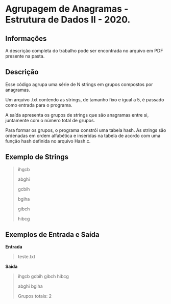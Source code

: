 # Agrupagem de Anagramas - Estrutura de Dados II - 2020.
 
## Informações
 
A descrição completa do trabalho pode ser encontrada no arquivo em PDF presente na pasta.
 
## Descrição
 
Esse código agrupa uma série de N strings em grupos compostos por anagramas.
 
Um arquivo .txt contendo as strings, de tamanho fixo e igual a 5, é passado como entrada para o programa.
 
A saída apresenta os grupos de strings que são anagramas entre si, juntamente com o número total de grupos.
 
Para formar os grupos, o programa constrói uma tabela hash. As strings são ordenadas em ordem alfabética e inseridas na tabela de acordo com uma função hash definida no arquivo Hash.c.
 
## Exemplo de Strings
 
>ihgcb
>
>abghi
>
>gcbih
>
>bgiha
>
>
>gibch
>
>hibcg
 
## Exemplos de Entrada e Saída
 
**Entrada**
 
>teste.txt
 
**Saída**
 
>ihgcb gcbih gibch hibcg
>
>abghi bgiha
>
>Grupos totais: 2

